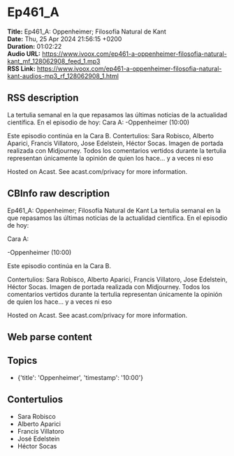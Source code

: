 # Ep461_A  
**Title:** Ep461_A: Oppenheimer; Filosofía Natural de Kant  
**Date:** Thu, 25 Apr 2024 21:56:15 +0200  
**Duration:** 01:02:22  
**Audio URL:** https://www.ivoox.com/ep461-a-oppenheimer-filosofia-natural-kant_mf_128062908_feed_1.mp3  
**RSS Link:** https://www.ivoox.com/ep461-a-oppenheimer-filosofia-natural-kant-audios-mp3_rf_128062908_1.html  

## RSS description
La tertulia semanal en la que repasamos las últimas noticias de la actualidad científica. En el episodio de hoy:
Cara A:
-Oppenheimer (10:00)

Este episodio continúa en la Cara B.
Contertulios: Sara Robisco, Alberto Aparici, Francis Villatoro, Jose Edelstein, Héctor Socas. Imagen de portada realizada con Midjourney. Todos los comentarios vertidos durante la tertulia representan únicamente la opinión de quien los hace... y a veces ni eso


 Hosted on Acast. See acast.com/privacy for more information.

## CBInfo raw description
Ep461_A: Oppenheimer; Filosofía Natural de Kant
La tertulia semanal en la que repasamos las últimas noticias de la actualidad científica. En el episodio de hoy:

Cara A:

-Oppenheimer (10:00)



Este episodio continúa en la Cara B.

Contertulios: Sara Robisco, Alberto Aparici, Francis Villatoro, Jose Edelstein, Héctor Socas. Imagen de portada realizada con Midjourney. Todos los comentarios vertidos durante la tertulia representan únicamente la opinión de quien los hace... y a veces ni eso





 Hosted on Acast. See acast.com/privacy for more information.




## Web parse content


## Topics
- {'title': 'Oppenheimer', 'timestamp': '10:00'}
## Contertulios
- Sara Robisco
- Alberto Aparici
- Francis Villatoro
- José Edelstein
- Héctor Socas